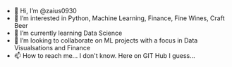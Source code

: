- 👋 Hi, I’m @zaius0930
- 👀 I’m interested in Python, Machine Learning, Finance, Fine Wines, Craft Beer
- 🌱 I’m currently learning Data Science
- 💞️ I’m looking to collaborate on ML projects with a focus in Data Visualsations and Finance
- 📫 How to reach me... I don't know. Here on GIT Hub I guess...

<!---
zaius0930/zaius0930 is a ✨ special ✨ repository because its `README.md` (this file) appears on your GitHub profile.
You can click the Preview link to take a look at your changes.
--->
